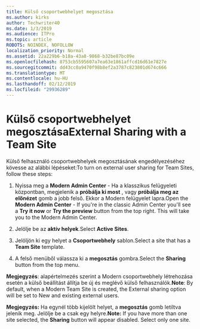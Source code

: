 ```yaml
---
title: Külső csoportwebhelyet megosztása
ms.author: kirks
author: Techwriter40
ms.date: 1/3/2019
ms.audience: ITPro
ms.topic: article
ROBOTS: NOINDEX, NOFOLLOW
localization_priority: Normal
ms.assetid: 22a229b6-b18a-43a8-9868-b32be87bc09e
ms.openlocfilehash: 8753cb5595607a7ea63e1861affcd16d61e7827e
ms.sourcegitcommit: dd43cc0a9470f98b8ef2a3787c823801d674c666
ms.translationtype: MT
ms.contentlocale: hu-HU
ms.lasthandoff: 02/12/2019
ms.locfileid: "29936289"
---
```

# <a name="external-sharing-with-a-team-site"></a><span data-ttu-id="75d57-102">Külső csoportwebhelyet megosztása</span><span class="sxs-lookup"><span data-stu-id="75d57-102">External Sharing with a Team Site</span></span>

<span data-ttu-id="75d57-103">Külső felhasználó csoportwebhelyek megosztásának engedélyezéséhez kövesse az alábbi lépéseket:</span><span class="sxs-lookup"><span data-stu-id="75d57-103">To turn on external user sharing for Team Sites, follow these steps:</span></span> 
  
1. <span data-ttu-id="75d57-p101">Nyissa meg a **Modern Admin Center** - Ha a klasszikus felügyeleti központban, megjelenik a **próbálja ki most** , vagy **próbálja meg az előnézet** gomb a jobb felső. Ekkor a Modern felügyelet lapra.</span><span class="sxs-lookup"><span data-stu-id="75d57-p101">Open the **Modern Admin Center** - If you're in the classic Admin Center you'll see a **Try it now** or **Try the preview** button from the top right. This will take you to the Modern Admin Center.</span></span> 
  
2. <span data-ttu-id="75d57-106">Jelölje be az **aktív helyek**.</span><span class="sxs-lookup"><span data-stu-id="75d57-106">Select **Active Sites**.</span></span> 
  
3. <span data-ttu-id="75d57-107">Jelöljön ki egy helyet a **Csoportwebhely** sablon.</span><span class="sxs-lookup"><span data-stu-id="75d57-107">Select a site that has a **Team Site** template.</span></span> 
  
4. <span data-ttu-id="75d57-108">A felső menüből válassza ki a **megosztás** gombra.</span><span class="sxs-lookup"><span data-stu-id="75d57-108">Select the **Sharing** button from the top menu.</span></span> 
  
 <span data-ttu-id="75d57-109">**Megjegyzés**: alapértelmezés szerint a Modern csoportwebhely létrehozása esetén a külső beállítást állítja be új és meglévő külső felhasználók.</span><span class="sxs-lookup"><span data-stu-id="75d57-109">**Note**: By default, when a Modern Team Site is created, the External sharing option will be set to New and existing external users.</span></span> 
  
 <span data-ttu-id="75d57-p102">**Megjegyzés:** Ha egynél több kijelölt helyet, a **megosztás** gomb letiltva jelenik meg. Jelölje be a csak egy helyre.</span><span class="sxs-lookup"><span data-stu-id="75d57-p102">**Note:** If you have more than one site selected, the **Sharing** button will appear disabled. Select only one site.</span></span> 
  

